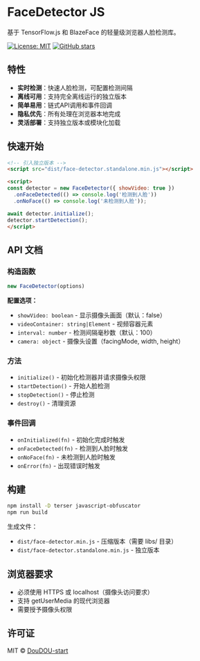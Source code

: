 # FaceDetector JS

基于 TensorFlow.js 和 BlazeFace 的轻量级浏览器人脸检测库。

[![License: MIT](https://img.shields.io/badge/License-MIT-yellow.svg)](https://opensource.org/licenses/MIT)
[![GitHub stars](https://img.shields.io/github/stars/DouDOU-start/face-detector?style=social)](https://github.com/DouDOU-start/face-detector)

## 特性

- **实时检测**：快速人脸检测，可配置检测间隔
- **离线可用**：支持完全离线运行的独立版本
- **简单易用**：链式API调用和事件回调
- **隐私优先**：所有处理在浏览器本地完成
- **灵活部署**：支持独立版本或模块化加载

## 快速开始

```html
<!-- 引入独立版本 -->
<script src="dist/face-detector.standalone.min.js"></script>

<script>
const detector = new FaceDetector({ showVideo: true })
  .onFaceDetected(() => console.log('检测到人脸'))
  .onNoFace(() => console.log('未检测到人脸'));

await detector.initialize();
detector.startDetection();
</script>
```

## API 文档

### 构造函数
```js
new FaceDetector(options)
```

**配置选项：**
- `showVideo: boolean` - 显示摄像头画面（默认：false）
- `videoContainer: string|Element` - 视频容器元素
- `interval: number` - 检测间隔毫秒数（默认：100）
- `camera: object` - 摄像头设置（facingMode, width, height）

### 方法
- `initialize()` - 初始化检测器并请求摄像头权限
- `startDetection()` - 开始人脸检测
- `stopDetection()` - 停止检测
- `destroy()` - 清理资源

### 事件回调
- `onInitialized(fn)` - 初始化完成时触发
- `onFaceDetected(fn)` - 检测到人脸时触发
- `onNoFace(fn)` - 未检测到人脸时触发
- `onError(fn)` - 出现错误时触发

## 构建

```bash
npm install -D terser javascript-obfuscator
npm run build
```

生成文件：
- `dist/face-detector.min.js` - 压缩版本（需要 libs/ 目录）
- `dist/face-detector.standalone.min.js` - 独立版本

## 浏览器要求

- 必须使用 HTTPS 或 localhost（摄像头访问要求）
- 支持 getUserMedia 的现代浏览器
- 需要授予摄像头权限

## 许可证

MIT © [DouDOU-start](https://github.com/DouDOU-start)